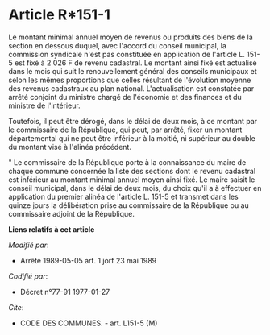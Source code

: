 # Article R*151-1

Le montant minimal annuel moyen de revenus ou produits des biens de la section en dessous duquel, avec l'accord du conseil
municipal, la commission syndicale n'est pas constituée en application de l'article L. 151-5 est fixé à 2 026 F de revenu
cadastral. Le montant ainsi fixé est actualisé dans le mois qui suit le renouvellement général des conseils municipaux et
selon les mêmes proportions que celles résultant de l'évolution moyenne des revenus cadastraux au plan national.
L'actualisation est constatée par arrêté conjoint du ministre chargé de l'économie et des finances et du ministre de
l'intérieur.

Toutefois, il peut être dérogé, dans le délai de deux mois, à ce montant par le commissaire de la République, qui peut, par
arrêté, fixer un montant départemental qui ne peut être inférieur à la moitié, ni supérieur au double du montant visé à
l'alinéa précédent.

" Le commissaire de la République porte à la connaissance du maire de chaque commune concernée la liste des sections dont le
revenu cadastral est inférieur au montant minimal annuel moyen ainsi fixé. Le maire saisit le conseil municipal, dans le
délai de deux mois, du choix qu'il a à effectuer en application du premier alinéa de l'article L. 151-5 et transmet dans les
quinze jours la délibération prise au commissaire de la République ou au commissaire adjoint de la République.

**Liens relatifs à cet article**

_Modifié par_:

  - Arrêté 1989-05-05 art. 1 jorf 23 mai 1989

_Codifié par_:

  - Décret n°77-91 1977-01-27

_Cite_:

  - CODE DES COMMUNES. - art. L151-5 (M)
